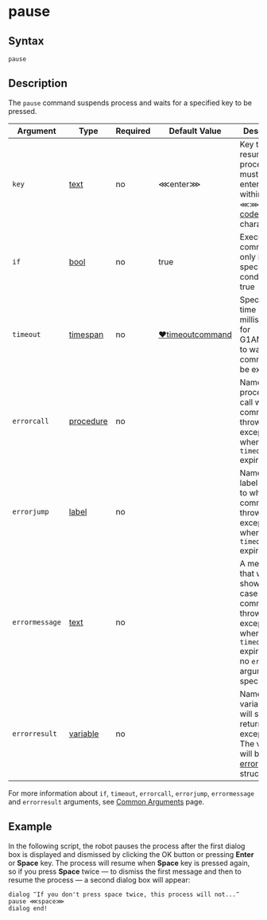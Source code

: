 # pause

## Syntax

```G1ANT
pause
```

## Description

The `pause` command suspends process and waits for a specified key to be pressed.

| Argument | Type | Required | Default Value | Description |
| -------- | ---- | -------- | ------------- | ----------- |
|`key`| [text](https://manual.g1ant.com/link/G1ANT.Language/G1ANT.Language/Structures/TextStructure.md) | no | ⋘enter⋙ | Key to resume process — must be entered within the `⋘⋙` [key code](G1ANT.Manual/appendices/special-characters/key-code.md) characters |
| `if`           | [bool](https://manual.g1ant.com/link/G1ANT.Language/G1ANT.Language/Structures/BooleanStructure.md) | no       | true                                                        | Executes the command only if a specified condition is true   |
| `timeout`      | [timespan](https://manual.g1ant.com/link/G1ANT.Language/G1ANT.Language/Structures/TimeSpanStructure.md) | no       | [♥timeoutcommand](G1ANT.Language/G1ANT.Addon.Core/Variables/TimeoutCommandVariable.md) | Specifies time in milliseconds for G1ANT.Robot to wait for the command to be executed |
| `errorcall`    | [procedure](https://manual.g1ant.com/link/G1ANT.Language/G1ANT.Language/Structures/ProcedureStructure.md) | no       |                                                             | Name of a procedure to call when the command throws an exception or when a given `timeout` expires |
| `errorjump`    | [label](https://manual.g1ant.com/link/G1ANT.Language/G1ANT.Language/Structures/LabelStructure.md) | no       |                                                             | Name of the label to jump to when the command throws an exception or when a given `timeout` expires |
| `errormessage` | [text](https://manual.g1ant.com/link/G1ANT.Language/G1ANT.Language/Structures/TextStructure.md) | no       |                                                             | A message that will be shown in case the command throws an exception or when a given `timeout` expires, and no `errorjump` argument is specified |
| `errorresult`  | [variable](https://manual.g1ant.com/link/G1ANT.Language/G1ANT.Language/Structures/VariableStructure.md) | no       |                                                             | Name of a variable that will store the returned exception. The variable will be of [error](G1ANT.Language/G1ANT.Language/Structures/ErrorStructure.md) structure  |

For more information about `if`, `timeout`, `errorcall`, `errorjump`, `errormessage` and `errorresult` arguments, see [Common Arguments](https://manual.g1ant.com/link/G1ANT.Manual/appendices/common-arguments.md) page.

## Example

In the following script, the robot pauses the process after the first dialog box is displayed and dismissed by clicking the OK button or pressing **Enter** or **Space** key. The process will resume when **Space** key is pressed again, so if you press **Space** twice — to dismiss the first message and then to resume the process — a second dialog box will appear:

```G1ANT
dialog ‴If you don't press space twice, this process will not...‴
pause ⋘space⋙
dialog end!
```
